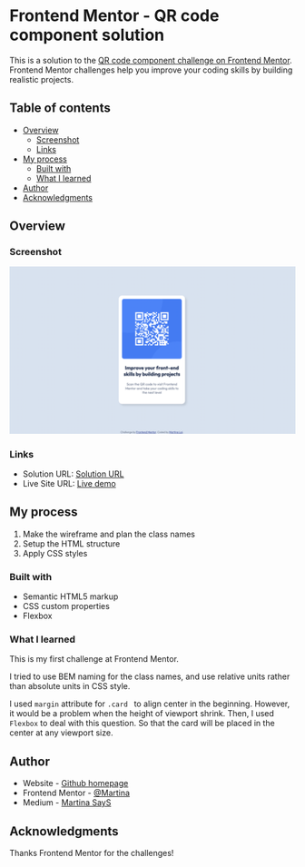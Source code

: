 # Frontend Mentor - QR code component solution

This is a solution to the [QR code component challenge on Frontend Mentor](https://www.frontendmentor.io/challenges/qr-code-component-iux_sIO_H). Frontend Mentor challenges help you improve your coding skills by building realistic projects. 

## Table of contents

- [Overview](#overview)
  - [Screenshot](#screenshot)
  - [Links](#links)
- [My process](#my-process)
  - [Built with](#built-with)
  - [What I learned](#what-i-learned)
- [Author](#author)
- [Acknowledgments](#acknowledgments)


## Overview

### Screenshot

![](./screenshot.png)

### Links

- Solution URL: [Solution URL](https://www.frontendmentor.io/solutions/qr-code-component-tO6doqA3Un)
- Live Site URL: [Live demo](https://martina928.github.io/frontend-mentor-solutions/01-qr-code-component/)

## My process

1. Make the wireframe and plan the class names
2. Setup the HTML structure
3. Apply CSS styles

### Built with

- Semantic HTML5 markup
- CSS custom properties
- Flexbox

### What I learned

This is my first challenge at Frontend Mentor. 

I tried to use BEM naming for the class names, and use relative units rather than absolute units in CSS style. 

I used `margin` attribute for `.card ` to align center in the beginning. However, it would be a problem when the height of viewport shrink. Then, I used `Flexbox` to deal with this question. So that the card will be placed in the center at any viewport size.

## Author

- Website - [Github homepage](https://github.com/Martina928)
- Frontend Mentor - [@Martina](https://www.frontendmentor.io/profile/Martina928)
- Medium - [Martina SayS](https://medium.com/@martina.says)

## Acknowledgments

Thanks Frontend Mentor for the challenges!

